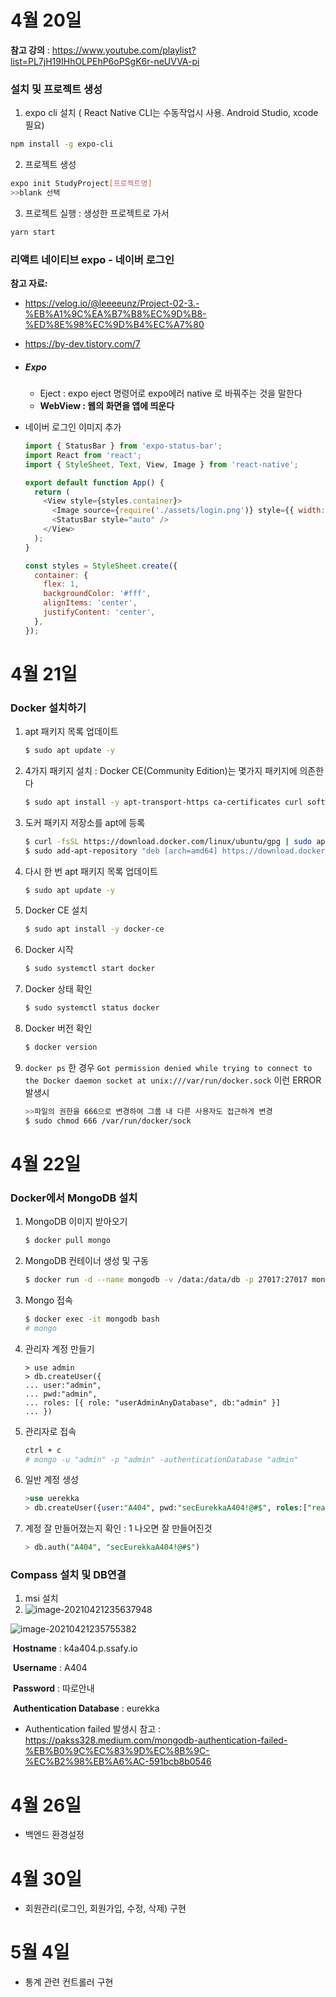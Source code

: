 # 4월 20일

**참고 강의** : https://www.youtube.com/playlist?list=PL7jH19IHhOLPEhP6oPSgK6r-neUVVA-pi



### 설치 및 프로젝트 생성

1. expo cli 설치 ( React Native CLI는 수동작업시 사용. Android Studio, xcode 필요)

```bash
npm install -g expo-cli
```



2. 프로젝트 생성

```bash
expo init StudyProject[프로젝트명]
>>blank 선택

```



3. 프로젝트 실행 : 생성한 프로젝트로 가서

```bash
yarn start
```



### 리액트 네이티브 expo - 네이버 로그인

**참고 자료:**

-  https://velog.io/@leeeeunz/Project-02-3.-%EB%A1%9C%EA%B7%B8%EC%9D%B8-%ED%8E%98%EC%9D%B4%EC%A7%80
- https://by-dev.tistory.com/7



- ##### Expo

  - Eject : expo eject 명령어로 expo에러 native 로 바꿔주는 것을 말한다
  - **WebView : 웹의 화면을 앱에 띄운다**

- 네이버 로그인 이미지 추가

  ```javascript
  import { StatusBar } from 'expo-status-bar';
  import React from 'react';
  import { StyleSheet, Text, View, Image } from 'react-native';
  
  export default function App() {
    return (
      <View style={styles.container}>
        <Image source={require('./assets/login.png')} style={{ width: 300 }} resizeMode="contain"></Image>
        <StatusBar style="auto" />
      </View>
    );
  }
  
  const styles = StyleSheet.create({
    container: {
      flex: 1,
      backgroundColor: '#fff',
      alignItems: 'center',
      justifyContent: 'center',
    },
  });
  
  ```

  

# 4월 21일

### Docker 설치하기

1. apt 패키지 목록 업데이트

   ```bash
   $ sudo apt update -y
   ```

2. 4가지 패키지 설치 : Docker CE(Community Edition)는 몇가지 패키지에 의존한다

   ```bash
   $ sudo apt install -y apt-transport-https ca-certificates curl software-properties-common
   ```

3. 도커 패키지 저장소를 apt에 등록

   ```bash
   $ curl -fsSL https://download.docker.com/linux/ubuntu/gpg | sudo apt-key add -
   $ sudo add-apt-repository "deb [arch=amd64] https://download.docker.com/linux/ubuntu bionic stable"
   ```

4. 다시 한 번 apt 패키지 목록 업데이트

   ```bash
   $ sudo apt update -y
   ```

5. Docker CE 설치

   ```bash
   $ sudo apt install -y docker-ce
   ```

6. Docker 시작

   ```bash
   $ sudo systemctl start docker
   ```

7. Docker 상태 확인

   ```bash
   $ sudo systemctl status docker
   ```

8. Docker 버전 확인

   ```bash
   $ docker version
   ```

9. `docker ps` 한 경우 `Got permission denied while trying to connect to the Docker daemon socket at unix:///var/run/docker.sock` 이런 ERROR 발생시

   ```bash
   >>파일의 권한을 666으로 변경하여 그룹 내 다른 사용자도 접근하게 변경
   $ sudo chmod 666 /var/run/docker/sock
   ```

   

# 4월 22일

### Docker에서 MongoDB 설치

1. MongoDB 이미지 받아오기

   ```bash
   $ docker pull mongo
   ```

2. MongoDB 컨테이너 생성 및 구동

   ```bash
   $ docker run -d --name mongodb -v /data:/data/db -p 27017:27017 mongo
   ```

3. Mongo 접속

   ```bash
   $ docker exec -it mongodb bash
   # mongo
   ```

4. 관리자 계정 만들기

   ```
   > use admin
   > db.createUser({
   ... user:"admin",
   ... pwd:"admin",
   ... roles: [{ role: "userAdminAnyDatabase", db:"admin" }]
   ... })
   
   ```

5. 관리자로 접속

   ```bash
   ctrl + c
   # mongo -u "admin" -p "admin" -authenticationDatabase "admin"
   ```

6. 일반 계정 생성

   ```sql
   >use uerekka
   > db.createUser({user:"A404", pwd:"secEurekkaA404!@#$", roles:["readWrite", "userAdmin"]})
   ```

7. 계정 잘 만들어졌는지 확인 : 1 나오면 잘 만들어진것

   ```sql
   > db.auth("A404", "secEurekkaA404!@#$")
   ```



### Compass 설치 및 DB연결

1. msi 설치
2. ![image-20210421235637948](C:\Users\multicampus\AppData\Roaming\Typora\typora-user-images\image-20210421235637948.png)

![image-20210421235755382](C:\Users\multicampus\AppData\Roaming\Typora\typora-user-images\image-20210421235755382.png)

​	**Hostname** : k4a404.p.ssafy.io

​	**Username** : A404

​	**Password** : 따로안내

​	**Authentication Database** : eurekka



- Authentication failed 발생시 참고 : https://pakss328.medium.com/mongodb-authentication-failed-%EB%B0%9C%EC%83%9D%EC%8B%9C-%EC%B2%98%EB%A6%AC-591bcb8b0546



# 4월 26일

- 백엔드 환경설정



# 4월 30일

- 회원관리(로그인, 회원가입, 수정, 삭제) 구현

# 5월 4일

- 통계 관련 컨트롤러 구현